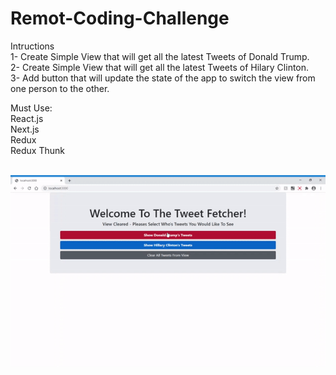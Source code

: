 # Remot-Coding-Challenge

Intructions </br>
1- Create Simple View that will get all the latest Tweets of Donald Trump.</br>
2- Create Simple View that will get all the latest Tweets of Hilary Clinton.</br>
3- Add button that will update the state of the app to switch the view from one person to the other.</br>

Must Use:</br>
React.js</br>
Next.js</br>
Redux</br>
Redux Thunk</br>
</br>


![Remot Coding Challenge Demo](demo/demo.gif)
